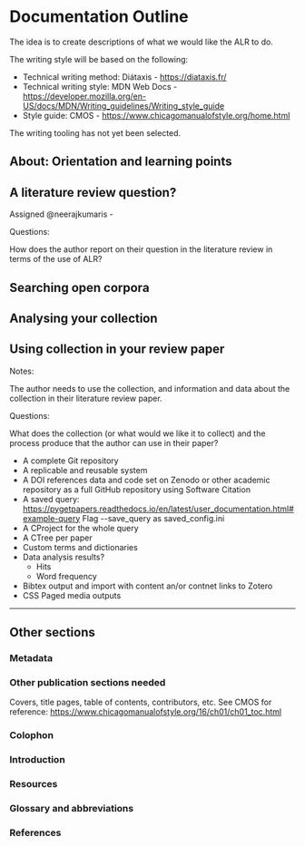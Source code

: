 # Documentation Outline

The idea is to create descriptions of what we would like the ALR to do.

The writing style will be based on the following:

  - Technical writing method: Diátaxis - https://diataxis.fr/
  - Technical writing style: MDN Web Docs - https://developer.mozilla.org/en-US/docs/MDN/Writing_guidelines/Writing_style_guide
  - Style guide: CMOS - https://www.chicagomanualofstyle.org/home.html

The writing tooling has not yet been selected.

## About: Orientation and learning points

## A literature review question?

Assigned @neerajkumaris - 

Questions: 

How does the author report on their question in the literature review in terms of the use of ALR?

## Searching open corpora

## Analysing your collection

## Using collection in your review paper

Notes: 

The author needs to use the collection, and information and data about the collection in their literature review paper. 

Questions:

What does the collection (or what would we like it to collect) and the process produce that the author can use in their paper?

  - A complete Git repository
  - A replicable and reusable system
  - A DOI references data and code set on Zenodo or other academic repository as a full GitHub repository using Software Citation
  - A saved query: https://pygetpapers.readthedocs.io/en/latest/user_documentation.html#example-query Flag --save_query as saved_config.ini
  - A CProject for the whole query
  - A CTree per paper
  - Custom terms and dictionaries
  - Data analysis results?
    - Hits
    - Word frequency
  - Bibtex output and import with content an/or contnet links to Zotero
  - CSS Paged media outputs



---

## Other sections

### Metadata

### Other publication sections needed

Covers, title pages, table of contents, contributors, etc. See CMOS for reference: https://www.chicagomanualofstyle.org/16/ch01/ch01_toc.html

### Colophon

### Introduction

### Resources

### Glossary and abbreviations

### References


